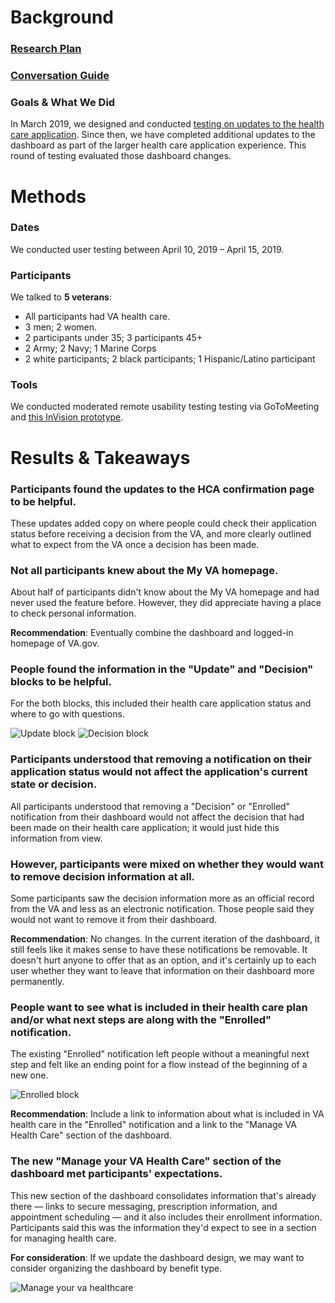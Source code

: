 # Background

### [Research Plan](https://github.com/department-of-veterans-affairs/va.gov-team/blob/master/products/health-care/application/hca-2.0/research/user-testing/dashboard-updates/research-summary.md)

### [Conversation Guide](https://github.com/department-of-veterans-affairs/va.gov-team/blob/master/products/health-care/application/hca-2.0/research/user-testing/dashboard-updates/conversation-guide.md)

### Goals & What We Did

In March 2019, we designed and conducted [testing on updates to the health care application](https://github.com/department-of-veterans-affairs/va.gov-team/blob/master/products/health-care/application/va-application/research/user-testing/mar-2019/research-summary.md). Since then, we have completed additional updates to the dashboard as part of the larger health care application experience. This round of testing evaluated those dashboard changes.

# Methods

### Dates

We conducted user testing between April 10, 2019 – April 15, 2019.

### Participants

We talked to **5 veterans**:

- All participants had VA health care.
- 3 men; 2 women.
- 2 participants under 35; 3 participants 45+
- 2 Army; 2 Navy; 1 Marine Corps
- 2 white participants; 2 black participants; 1 Hispanic/Latino participant

### Tools

We conducted moderated remote usability testing testing via GoToMeeting and [this InVision prototype](https://adhoc.invisionapp.com/share/PRRG9HJSUDF#/screens/356550641_1-_Intro_Screen). 

# Results & Takeaways

### Participants found the updates to the HCA confirmation page to be helpful. 

These updates added copy on where people could check their application status before receiving a decision from the VA, and more clearly outlined what to expect from the VA once a decision has been made. 

### Not all participants knew about the My VA homepage.

About half of participants didn't know about the My VA homepage and had never used the feature before. However, they did appreciate having a place to check personal information.

**Recommendation**: Eventually combine the dashboard and logged-in homepage of VA.gov.

### People found the information in the "Update"  and "Decision" blocks to be helpful.

For the both blocks, this included their health care application status and where to go with questions.

![Update block](https://github.com/department-of-veterans-affairs/va.gov-team/blob/master/products/health-care/application/hca-2.0/research/user-testing/dashboard-updates/screenshots/screen-shot-2019-04-17-at-1.14.03-pm.png)
![Decision block](https://github.com/department-of-veterans-affairs/va.gov-team/blob/master/products/health-care/application/hca-2.0/research/user-testing/dashboard-updates/screenshots/screen-shot-2019-04-17-at-1.14.16-pm.png)

### Participants understood that removing a notification on their application status would not affect the application's current state or decision. 

All participants understood that removing a "Decision" or "Enrolled" notification from their dashboard would not affect the decision that had been made on their health care application; it would just hide this information from view.

### However, participants were mixed on whether they would want to remove decision information at all.

Some participants saw the decision information more as an official record from the VA and less as an electronic notification. Those people said they would not want to remove it from their dashboard.

**Recommendation**: No changes. In the current iteration of the dashboard, it still feels like it makes sense to have these notifications be removable. It doesn't hurt anyone to offer that as an option, and it's certainly up to each user whether they want to leave that information on their dashboard more permanently.

### People want to see what is included in their health care plan and/or what next steps are along with the "Enrolled" notification.

The existing "Enrolled" notification left people without a meaningful next step and felt like an ending point for a flow instead of the beginning of a new one.

![Enrolled block](https://github.com/department-of-veterans-affairs/va.gov-team/blob/master/products/health-care/application/hca-2.0/research/user-testing/dashboard-updates/screenshots/screen-shot-2019-04-17-at-1.14.28-pm.png)

**Recommendation**: Include a link to information about what is included in VA health care in the "Enrolled" notification and a link to the "Manage VA Health Care" section of the dashboard.

### The new "Manage your VA Health Care" section of the dashboard met participants' expectations.

This new section of the dashboard consolidates information that's already there — links to secure messaging, prescription information, and appointment scheduling — and it also includes their enrollment information. Participants said this was the information they'd expect to see in a section for managing health care.

**For consideration**: If we update the dashboard design, we may want to consider organizing the dashboard by benefit type.

![Manage your va healthcare](https://github.com/department-of-veterans-affairs/va.gov-team/blob/master/products/health-care/application/hca-2.0/research/user-testing/dashboard-updates/screenshots/screen-shot-2019-04-17-at-1.14.46-pm.png)
